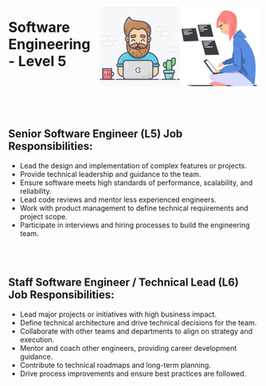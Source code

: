 <a href="/roles/software-engineering-5.md"><img align="right" width="160" src="/logos/emp18.png"></img></a>
<a href="/roles/software-engineering-5.md"><img align="right" width="160" src="/logos/emp17.png"></img></a>

# Software Engineering - Level 5

<br><br><br><br>

## Senior Software Engineer (L5) Job Responsibilities:
- Lead the design and implementation of complex features or projects.
- Provide technical leadership and guidance to the team.
- Ensure software meets high standards of performance, scalability, and reliability.
- Lead code reviews and mentor less experienced engineers.
- Work with product management to define technical requirements and project scope.
- Participate in interviews and hiring processes to build the engineering team.

<br><br>

## Staff Software Engineer / Technical Lead (L6) Job Responsibilities:
- Lead major projects or initiatives with high business impact.
- Define technical architecture and drive technical decisions for the team.
- Collaborate with other teams and departments to align on strategy and execution.
- Mentor and coach other engineers, providing career development guidance.
- Contribute to technical roadmaps and long-term planning.
- Drive process improvements and ensure best practices are followed.

<br><br>
